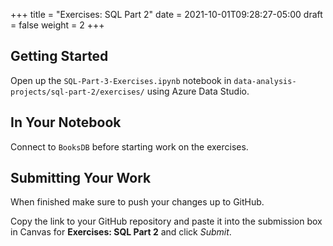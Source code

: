 +++
title = "Exercises: SQL Part 2"
date = 2021-10-01T09:28:27-05:00
draft = false
weight = 2
+++

## Getting Started

Open up the `SQL-Part-3-Exercises.ipynb` notebook in `data-analysis-projects/sql-part-2/exercises/` using Azure Data Studio.

## In Your Notebook

Connect to `BooksDB` before starting work on the exercises.

## Submitting Your Work

When finished make sure to push your changes up to GitHub.

Copy the link to your GitHub repository and paste it into the submission box in Canvas for **Exercises: SQL Part 2** and click *Submit*.